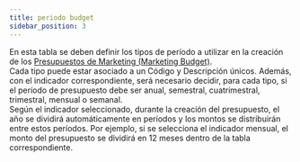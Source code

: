 ```yaml
---
title: periodo budget
sidebar_position: 3
---
```


En esta tabla se deben definir los tipos de período a utilizar en la creación de los [Presupuestos de Marketing (Marketing Budget)](/docs/crm/sales-forecast-crm/marketing-budget).  
Cada tipo puede estar asociado a un Código y Descripción únicos. Además, con el indicador correspondiente, será necesario decidir, para cada tipo, si el período de presupuesto debe ser anual, semestral, cuatrimestral, trimestral, mensual o semanal.  
Según el indicador seleccionado, durante la creación del presupuesto, el año se dividirá automáticamente en períodos y los montos se distribuirán entre estos períodos. Por ejemplo, si se selecciona el indicador mensual, el monto del presupuesto se dividirá en 12 meses dentro de la tabla correspondiente.